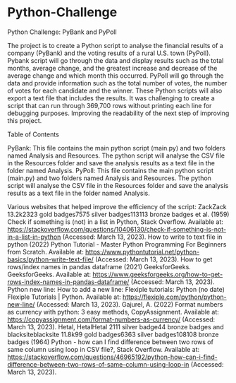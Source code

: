 # Python-Challenge
Python Challenge: PyBank and PyPoll

The project is to create a Python script to analyse the financial results of a company (PyBank) and the voting results of a rural U.S. town (PyPoll). Pybank script will go through the data and display results such as the total months, average change, and the greatest increase and decrease of the average change and which month this occurred. PyPoll will go through the data and provide information such as the total number of votes, the number of votes for each candidate and the winner. These Python scripts will also export a text file that includes the results. It was challenging to create a script that can run through 369,700 rows without printing each line for debugging purposes. Improving the readability of the next step of improving this project.

Table of Contents

PyBank: This file contains the main python script (main.py) and two folders named Analysis and Resources. The python script will analyse the CSV file in the Resources folder and save the analysis results as a text file in the folder named Analysis. 
PyPoll: This file contains the main python script (main.py) and two folders named Analysis and Resources. The python script will analyse the CSV file in the Resources folder and save the analysis results as a text file in the folder named Analysis. 

Various websites that helped improve the efficiency of the script:
ZackZack 13.2k2323 gold badges7575 silver badges113113 bronze badges et al. (1959) Check if something is (not) in a list in Python, Stack Overflow. Available at: https://stackoverflow.com/questions/10406130/check-if-something-is-not-in-a-list-in-python (Accessed: March 13, 2023). 
How to write to text file in python (2022) Python Tutorial - Master Python Programming For Beginners from Scratch. Available at: https://www.pythontutorial.net/python-basics/python-write-text-file/ (Accessed: March 13, 2023). 
How to get rows/index names in pandas dataframe (2021) GeeksforGeeks. GeeksforGeeks. Available at: https://www.geeksforgeeks.org/how-to-get-rows-index-names-in-pandas-dataframe/ (Accessed: March 13, 2023). 
Python new line: How to add a new line: Flexiple tutorials: Python (no date) Flexiple Tutorials | Python. Available at: https://flexiple.com/python/python-new-line/ (Accessed: March 13, 2023). 
Gajurel, A. (2022) Format numbers as currency with python: 3 easy methods, CopyAssignment. Available at: https://copyassignment.com/format-numbers-as-currency/ (Accessed: March 13, 2023). 
Hetal, HetalHetal 2111 silver badge44 bronze badges and blacksiteblacksite 11.8k99 gold badges6363 silver badges108108 bronze badges (1964) Python - how can I find difference between two rows of same column using loop in CSV file?, Stack Overflow. Available at: https://stackoverflow.com/questions/46965192/python-how-can-i-find-difference-between-two-rows-of-same-column-using-loop-in (Accessed: March 13, 2023). 
